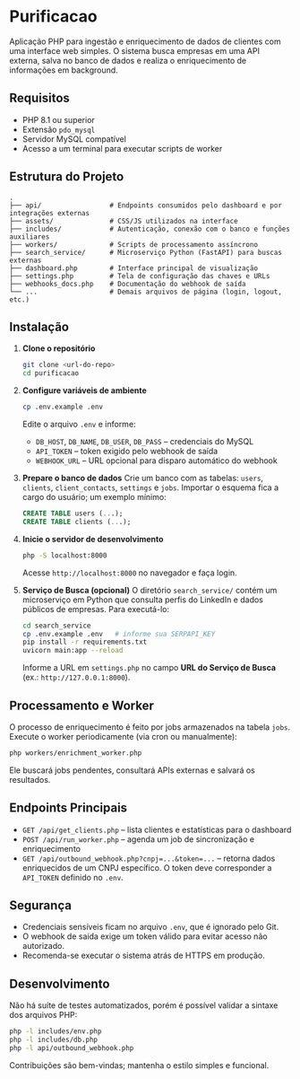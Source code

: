 # Purificacao

Aplicação PHP para ingestão e enriquecimento de dados de clientes com uma interface web simples. O sistema busca empresas em uma API externa, salva no banco de dados e realiza o enriquecimento de informações em background.

## Requisitos

- PHP 8.1 ou superior
- Extensão `pdo_mysql`
- Servidor MySQL compatível
- Acesso a um terminal para executar scripts de worker

## Estrutura do Projeto

```
.
├── api/                 # Endpoints consumidos pelo dashboard e por integrações externas
├── assets/              # CSS/JS utilizados na interface
├── includes/            # Autenticação, conexão com o banco e funções auxiliares
├── workers/             # Scripts de processamento assíncrono
├── search_service/      # Microserviço Python (FastAPI) para buscas externas
├── dashboard.php        # Interface principal de visualização
├── settings.php         # Tela de configuração das chaves e URLs
├── webhooks_docs.php    # Documentação do webhook de saída
└── ...                  # Demais arquivos de página (login, logout, etc.)
```

## Instalação

1. **Clone o repositório**
   ```bash
   git clone <url-do-repo>
   cd purificacao
   ```
2. **Configure variáveis de ambiente**
   ```bash
   cp .env.example .env
   ```
   Edite o arquivo `.env` e informe:
   - `DB_HOST`, `DB_NAME`, `DB_USER`, `DB_PASS` – credenciais do MySQL
   - `API_TOKEN` – token exigido pelo webhook de saída
   - `WEBHOOK_URL` – URL opcional para disparo automático do webhook
3. **Prepare o banco de dados**
   Crie um banco com as tabelas: `users`, `clients`, `client_contacts`, `settings` e `jobs`.
   Importar o esquema fica a cargo do usuário; um exemplo mínimo:
   ```sql
   CREATE TABLE users (...);
   CREATE TABLE clients (...);
   ```
4. **Inicie o servidor de desenvolvimento**
   ```bash
   php -S localhost:8000
   ```
   Acesse `http://localhost:8000` no navegador e faça login.

5. **Serviço de Busca (opcional)**
   O diretório `search_service/` contém um microserviço em Python que consulta perfis do LinkedIn e dados públicos de empresas.
   Para executá-lo:
   ```bash
   cd search_service
   cp .env.example .env   # informe sua SERPAPI_KEY
   pip install -r requirements.txt
   uvicorn main:app --reload
   ```
   Informe a URL em `settings.php` no campo **URL do Serviço de Busca** (ex.: `http://127.0.0.1:8000`).

## Processamento e Worker

O processo de enriquecimento é feito por jobs armazenados na tabela `jobs`.
Execute o worker periodicamente (via cron ou manualmente):
```bash
php workers/enrichment_worker.php
```
Ele buscará jobs pendentes, consultará APIs externas e salvará os resultados.

## Endpoints Principais

- `GET /api/get_clients.php` – lista clientes e estatísticas para o dashboard
- `POST /api/run_worker.php` – agenda um job de sincronização e enriquecimento
- `GET /api/outbound_webhook.php?cnpj=...&token=...` – retorna dados enriquecidos de um CNPJ específico. O token deve corresponder a `API_TOKEN` definido no `.env`.

## Segurança

- Credenciais sensíveis ficam no arquivo `.env`, que é ignorado pelo Git.
- O webhook de saída exige um token válido para evitar acesso não autorizado.
- Recomenda-se executar o sistema atrás de HTTPS em produção.

## Desenvolvimento

Não há suíte de testes automatizados, porém é possível validar a sintaxe dos arquivos PHP:
```bash
php -l includes/env.php
php -l includes/db.php
php -l api/outbound_webhook.php
```
Contribuições são bem-vindas; mantenha o estilo simples e funcional.

